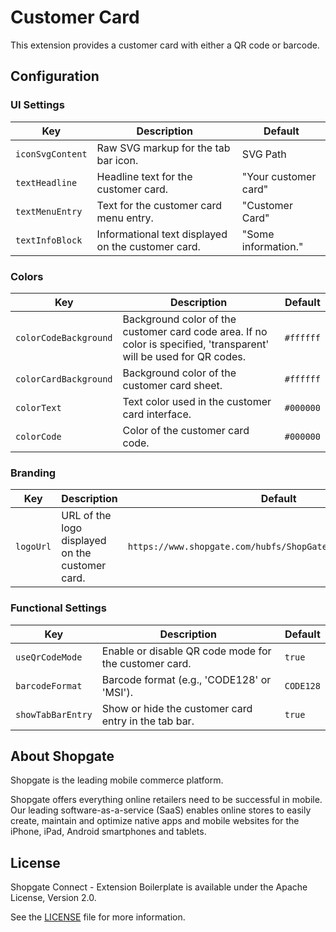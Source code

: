 # Customer Card

This extension provides a customer card with either a QR code or barcode.


## Configuration

### UI Settings
| Key | Description | Default |
|------|------------|---------|
| `iconSvgContent` | Raw SVG markup for the tab bar icon. | SVG Path |
| `textHeadline` | Headline text for the customer card. | "Your customer card" |
| `textMenuEntry` | Text for the customer card menu entry. | "Customer Card" |
| `textInfoBlock` | Informational text displayed on the customer card. | "Some information." |

### Colors
| Key | Description | Default |
|------|------------|---------|
| `colorCodeBackground` | Background color of the customer card code area. If no color is specified, 'transparent' will be used for QR codes. | `#ffffff` |
| `colorCardBackground` | Background color of the customer card sheet. | `#ffffff` |
| `colorText` | Text color used in the customer card interface. | `#000000` |
| `colorCode` | Color of the customer card code. | `#000000` |

### Branding
| Key | Description | Default |
|------|------------|---------|
| `logoUrl` | URL of the logo displayed on the customer card. | `https://www.shopgate.com/hubfs/ShopGate/Images/12321321.svg` |

### Functional Settings
| Key | Description | Default |
|------|------------|---------|
| `useQrCodeMode` | Enable or disable QR code mode for the customer card. | `true` |
| `barcodeFormat` | Barcode format (e.g., 'CODE128' or 'MSI'). | `CODE128` |
| `showTabBarEntry` | Show or hide the customer card entry in the tab bar. | `true` |


## About Shopgate

Shopgate is the leading mobile commerce platform.

Shopgate offers everything online retailers need to be successful in mobile. Our leading
software-as-a-service (SaaS) enables online stores to easily create, maintain and optimize native
apps and mobile websites for the iPhone, iPad, Android smartphones and tablets.

## License

Shopgate Connect - Extension Boilerplate is available under the Apache License, Version 2.0.

See the [LICENSE](./LICENSE) file for more information.
